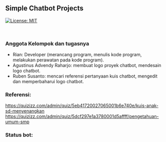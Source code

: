 ## Simple Chatbot Projects </br>
[![License: MIT](https://img.shields.io/badge/License-MIT-yellow.svg)](https://opensource.org/licenses/MIT)

</br>

### Anggota Kelompok dan tugasnya
- Rian: Developer (merancang program, menulis kode program, melakukan perawatan pada kode program).
- Agustinus Advendy Raharjo: membuat logo proyek chatbot, mendesain logo chatbot. 
- Ruben Susanto: mencari referensi pertanyaan kuis chatbot, mengedit dan memperbaharui logo chatbot.

### Referensi:
https://quizizz.com/admin/quiz/5eb41720027065001b6e740e/kuis-anak-sd-menyenangkan
https://quizizz.com/admin/quiz/5dcf297e1a3780001d5affff/pengetahuan-umum-smp

### Status bot:
